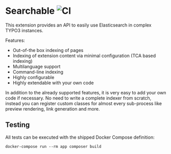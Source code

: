 # Searchable ![CI](https://github.com/pagemachine/searchable/workflows/CI/badge.svg)

This extension provides an API to easily use Elasticsearch in complex TYPO3 instances.

Features:

* Out-of-the box indexing of pages
* Indexing of extension content via minimal configuration (TCA based indexing)
* Multilanguage support
* Command-line indexing
* Highly configurable
* Highly extendable with your own code

In addition to the already supported features, it is very easy to add your own code if necessary.
No need to write a complete indexer from scratch, instead you can register custom classes for almost every sub-process like preview rendering, link generation and more.

## Testing

All tests can be executed with the shipped Docker Compose definition:

    docker-compose run --rm app composer build
